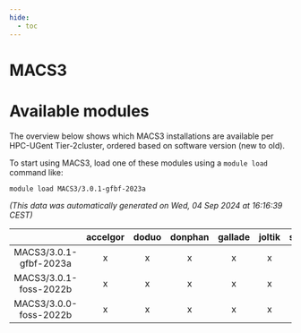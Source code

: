 ```yaml
---
hide:
  - toc
---
```


MACS3
=====

# Available modules


The overview below shows which MACS3 installations are available per HPC-UGent Tier-2cluster, ordered based on software version (new to old).

To start using MACS3, load one of these modules using a `module load` command like:

```shell
module load MACS3/3.0.1-gfbf-2023a
```

*(This data was automatically generated on Wed, 04 Sep 2024 at 16:16:39 CEST)*  

| |accelgor|doduo|donphan|gallade|joltik|shinx|skitty|
| :---: | :---: | :---: | :---: | :---: | :---: | :---: | :---: |
|MACS3/3.0.1-gfbf-2023a|x|x|x|x|x|-|x|
|MACS3/3.0.1-foss-2022b|x|x|x|x|x|-|x|
|MACS3/3.0.0-foss-2022b|x|x|x|x|x|-|x|
